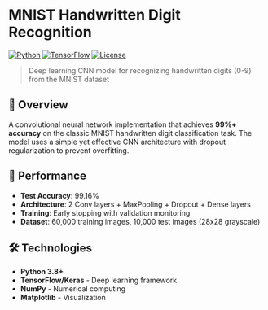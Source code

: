 # MNIST Handwritten Digit Recognition

[![Python](https://img.shields.io/badge/Python-3.8+-blue.svg)](https://www.python.org/)
[![TensorFlow](https://img.shields.io/badge/TensorFlow-2.0+-orange.svg)](https://www.tensorflow.org/)
[![License](https://img.shields.io/badge/License-MIT-yellow.svg)](LICENSE)

> Deep learning CNN model for recognizing handwritten digits (0-9) from the MNIST dataset

## 📖 Overview

A convolutional neural network implementation that achieves **99%+ accuracy** on the classic MNIST handwritten digit classification task. The model uses a simple yet effective CNN architecture with dropout regularization to prevent overfitting.

## 🎯 Performance

- **Test Accuracy**: 99.16%
- **Architecture**: 2 Conv layers + MaxPooling + Dropout + Dense layers
- **Training**: Early stopping with validation monitoring
- **Dataset**: 60,000 training images, 10,000 test images (28x28 grayscale)

## 🛠️ Technologies

- **Python 3.8+**
- **TensorFlow/Keras** - Deep learning framework
- **NumPy** - Numerical computing
- **Matplotlib** - Visualization
